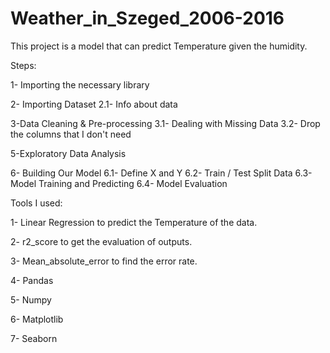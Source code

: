 # Weather_in_Szeged_2006-2016

This project is a model that can predict Temperature given the humidity.

Steps:

1- Importing the necessary library

2- Importing Dataset
2.1- Info about data

3-Data Cleaning & Pre-processing
3.1- Dealing with Missing Data
3.2- Drop the columns that I don't need

5-Exploratory Data Analysis

6- Building Our Model
6.1- Define X and Y
6.2- Train / Test Split Data
6.3- Model Training and Predicting
6.4- Model Evaluation

Tools I used:

1- Linear Regression to predict the Temperature of the data.

2- r2_score to get the evaluation of outputs.

3- Mean_absolute_error to find the error rate.

4- Pandas

5- Numpy

6- Matplotlib

7- Seaborn
